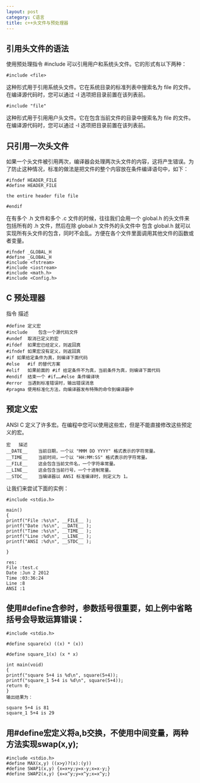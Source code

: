 ```yaml
---
layout: post
category: C语言
title: c++头文件与预处理器
---
```


## 引用头文件的语法
使用预处理指令 #include 可以引用用户和系统头文件。它的形式有以下两种：

    #include <file>

这种形式用于引用系统头文件。它在系统目录的标准列表中搜索名为 file 的文件。在编译源代码时，您可以通过 -I 选项把目录前置在该列表前。

    #include "file"

这种形式用于引用用户头文件。它在包含当前文件的目录中搜索名为 file 的文件。在编译源代码时，您可以通过 -I 选项把目录前置在该列表前。

## 只引用一次头文件
如果一个头文件被引用两次，编译器会处理两次头文件的内容，这将产生错误。为了防止这种情况，标准的做法是把文件的整个内容放在条件编译语句中，如下：

    #ifndef HEADER_FILE
    #define HEADER_FILE

    the entire header file file

    #endif

在有多个 .h 文件和多个 .c 文件的时候，往往我们会用一个 global.h 的头文件来包括所有的 .h 文件，然后在除 global.h 文件外的头文件中 包含 global.h 就可以实现所有头文件的包含，同时不会乱。方便在各个文件里面调用其他文件的函数或者变量。

    #ifndef _GLOBAL_H
    #define _GLOBAL_H
    #include <fstream>
    #include <iostream>
    #include <math.h>
    #include <Config.h>


## C 预处理器

指令	描述

    #define	定义宏
    #include	包含一个源代码文件
    #undef	取消已定义的宏
    #ifdef	如果宏已经定义，则返回真
    #ifndef	如果宏没有定义，则返回真
    #if	如果给定条件为真，则编译下面代码
    #else	#if 的替代方案
    #elif	如果前面的 #if 给定条件不为真，当前条件为真，则编译下面代码
    #endif	结束一个 #if……#else 条件编译块
    #error	当遇到标准错误时，输出错误消息
    #pragma	使用标准化方法，向编译器发布特殊的命令到编译器中

## 预定义宏
ANSI C 定义了许多宏。在编程中您可以使用这些宏，但是不能直接修改这些预定义的宏。

    宏	描述
    __DATE__	当前日期，一个以 "MMM DD YYYY" 格式表示的字符常量。
    __TIME__	当前时间，一个以 "HH:MM:SS" 格式表示的字符常量。
    __FILE__	这会包含当前文件名，一个字符串常量。
    __LINE__	这会包含当前行号，一个十进制常量。
    __STDC__	当编译器以 ANSI 标准编译时，则定义为 1。

让我们来尝试下面的实例：

    #include <stdio.h>

    main()
    {
    printf("File :%s\n", __FILE__ );
    printf("Date :%s\n", __DATE__ );
    printf("Time :%s\n", __TIME__ );
    printf("Line :%d\n", __LINE__ );
    printf("ANSI :%d\n", __STDC__ );

    }

    res:
    File :test.c
    Date :Jun 2 2012
    Time :03:36:24
    Line :8
    ANSI :1

## 使用#define含参时，参数括号很重要，如上例中省略括号会导致运算错误：

    #include <stdio.h>

    #define square(x) ((x) * (x))

    #define square_1(x) (x * x)

    int main(void)
    {
    printf("square 5+4 is %d\n", square(5+4));  
    printf("square_1 5+4 is %d\n", square(5+4)); 
    return 0;
    }
    输出结果为：

    square 5+4 is 81
    square_1 5+4 is 29

## 用#define宏定义将a,b交换，不使用中间变量，两种方法实现swap(x,y);

    #include <stdio.h>
    #define MAX(x,y) ((x>y)?(x):(y))
    #define SWAP1(x,y) {x=x+y;y=x-y;x=x-y;}
    #define SWAP2(x,y) {x=x^y;y=x^y;x=x^y;}